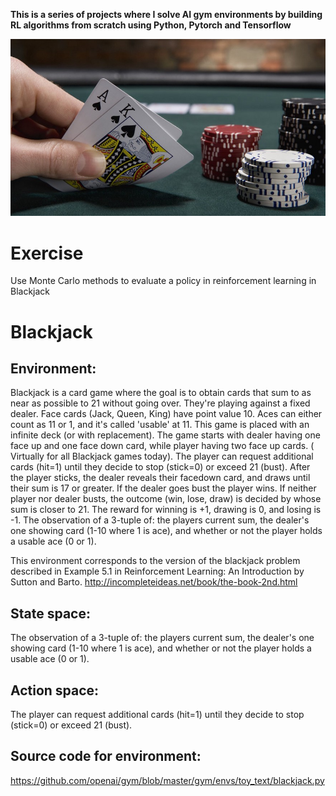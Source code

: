 **This is a series of projects where I solve AI gym environments by building RL algorithms from scratch using Python, Pytorch and Tensorflow**

<p align ="center">
<img src = "cover.jpeg">
</p>

# Exercise
Use Monte Carlo methods to evaluate a policy in reinforcement learning in Blackjack

# Blackjack
## Environment:
Blackjack is a card game where the goal is to obtain cards that sum to as near as possible to 21 without going over.  They're playing against a fixed dealer. Face cards (Jack, Queen, King) have point value 10.     Aces can either count as 11 or 1, and it's called 'usable' at 11. This game is placed with an infinite deck (or with replacement).
The game starts with dealer having one face up and one face down card, while player having two face up cards. ( Virtually for all Blackjack games today). 
The player can request additional cards (hit=1) until they decide to stop (stick=0) or exceed 21 (bust).   After the player sticks, the dealer reveals their facedown card, and draws until their sum is 17 or greater.  If the dealer goes bust the player wins. If neither player nor dealer busts, the outcome (win, lose, draw) is decided by whose sum is closer to 21.  The reward for winning is +1, drawing is 0, and losing is -1.     The observation of a 3-tuple of: the players current sum, the dealer's one showing card (1-10 where 1 is ace), and whether or not the player holds a usable ace (0 or 1).

This environment corresponds to the version of the blackjack problem described in Example 5.1 in Reinforcement Learning: An Introduction by Sutton and Barto.  http://incompleteideas.net/book/the-book-2nd.html
## State space:
The observation of a 3-tuple of: the players current sum, the dealer's one showing card (1-10 where 1 is ace), and whether or not the player holds a usable ace (0 or 1).

## Action space:
The player can request additional cards (hit=1) until they decide to stop (stick=0) or exceed 21 (bust).
## Source code for environment:
https://github.com/openai/gym/blob/master/gym/envs/toy_text/blackjack.py
